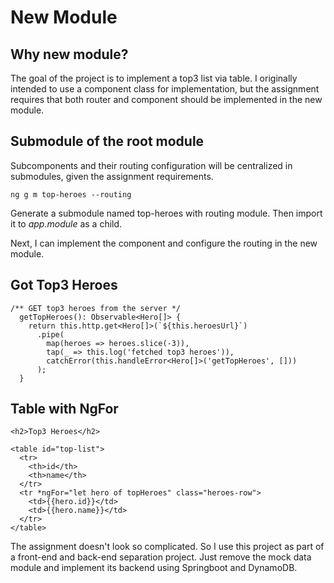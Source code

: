 # New Module

## Why new module?

The goal of the project is to implement a top3 list via table. I originally intended to use a component class for implementation, but the assignment requires that both router and component should be implemented in the new module.

## Submodule of the root module

Subcomponents and their routing configuration will be centralized in submodules, given the assignment requirements.

```
ng g m top-heroes --routing
```

Generate a submodule named top-heroes with routing module. Then import it to _app.module_ as a child.

Next, I can implement the component and configure the routing in the new module.

## Got Top3 Heroes

```
/** GET top3 heroes from the server */
  getTopHeroes(): Observable<Hero[]> {
    return this.http.get<Hero[]>(`${this.heroesUrl}`)
      .pipe(
        map(heroes => heroes.slice(-3)),
        tap(_ => this.log('fetched top3 heroes')),
        catchError(this.handleError<Hero[]>('getTopHeroes', []))
      );
  }
```

## Table with NgFor

```
<h2>Top3 Heroes</h2>

<table id="top-list">
  <tr>
    <th>id</th>
    <th>name</th>
  </tr>
  <tr *ngFor="let hero of topHeroes" class="heroes-row">
    <td>{{hero.id}}</td>
    <td>{{hero.name}}</td>
  </tr>
</table>
```

The assignment doesn't look so complicated. So I use this project as part of a front-end and back-end separation project. Just remove the mock data module and implement its backend using Springboot and DynamoDB.
